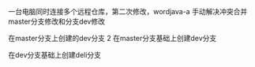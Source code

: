 一台电脑同时连接多个远程仓库，第二次修改，wordjava-a
手动解决冲突合并master分支修改和分支dev修改

在master分支上创建的dev分支 2
在master分支基础上创建dev分支

在dev分支基础上创建deli分支
